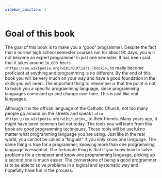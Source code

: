 ```yaml
---
sidebar_position: 3
---
```


# Goal of this book

The goal of this book is to make you a “good” programmer. Despite the fact that a normal high school semester courses run for about 90 days, you will not become an expert programmer in just one semester. It has been said that it takes around `10,000 hours <https://en.wikipedia.org/wiki/Outliers_(book)>`_ to really become proficient at anything and programming is no different. By the end of this book you will be very much on your way and have a good foundation in the skills you will need. The important thing to remember is that the point is not to teach you a specific programming language, since programming languages come and go and change over time. This is just like real languages. 

Although it is the official language of the Catholic Church, not too many people go around on the streets and speak `Latin <https://en.wikipedia.org/wiki/Latin>`_ to their friends. Many years ago, it might have been common but not today. The tools you will learn from this book are good programming techniques. These tools will be useful no matter what programming language you are using. Just like in the real world, you cannot be called a “linguist” if you only know one language. The same thing is true for a programmer; knowing more than one programming language is essential. The fortunate thing is that if you know how to solve problems for a computer and know one programming language, picking up a second one is much easier. The cornerstone of being a good programmer is to be able to solve problems in a logical and systematic way and hopefully have fun in the process.